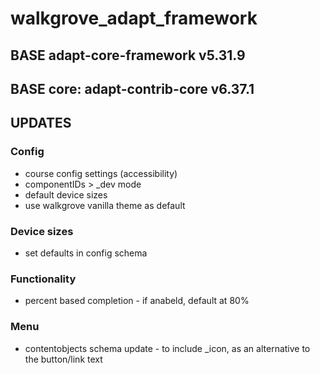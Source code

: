 # walkgrove_adapt_framework

## BASE adapt-core-framework v5.31.9
## BASE core: adapt-contrib-core v6.37.1

## UPDATES

### Config
+ course config settings (accessibility)
+ componentIDs > _dev mode
+ default device sizes
+ use walkgrove vanilla theme as default

### Device sizes
+ set defaults in config schema

### Functionality
+ percent based completion - if anabeld, default at 80%

### Menu
+ contentobjects schema update - to include _icon, as an alternative to the button/link text
